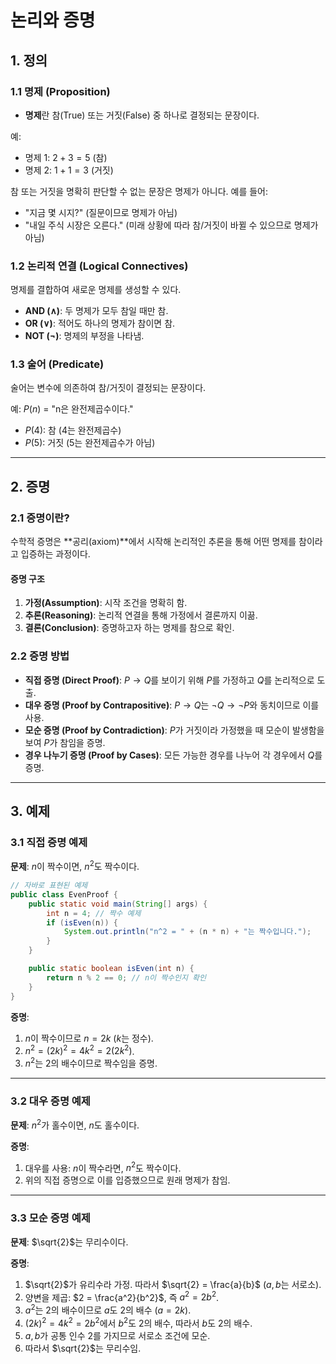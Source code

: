 # 논리와 증명

## **1. 정의**

### **1.1 명제 (Proposition)**
- **명제**란 참(True) 또는 거짓(False) 중 하나로 결정되는 문장이다.

예:
- 명제 1: $2 + 3 = 5$ (참)
- 명제 2: $1 + 1 = 3$ (거짓)

참 또는 거짓을 명확히 판단할 수 없는 문장은 명제가 아니다. 예를 들어:
- "지금 몇 시지?" (질문이므로 명제가 아님)
- "내일 주식 시장은 오른다." (미래 상황에 따라 참/거짓이 바뀔 수 있으므로 명제가 아님)

### **1.2 논리적 연결 (Logical Connectives)**
명제를 결합하여 새로운 명제를 생성할 수 있다.
- **AND (∧)**: 두 명제가 모두 참일 때만 참.
- **OR (∨)**: 적어도 하나의 명제가 참이면 참.
- **NOT (¬)**: 명제의 부정을 나타냄.

### **1.3 술어 (Predicate)**
술어는 변수에 의존하여 참/거짓이 결정되는 문장이다.

예: $P(n)$ = "n은 완전제곱수이다."
- $P(4)$: 참 (4는 완전제곱수)
- $P(5)$: 거짓 (5는 완전제곱수가 아님)

---

## **2. 증명**

### **2.1 증명이란?**
수학적 증명은 **공리(axiom)**에서 시작해 논리적인 추론을 통해 어떤 명제를 참이라고 입증하는 과정이다.

#### **증명 구조**
1. **가정(Assumption)**: 시작 조건을 명확히 함.
2. **추론(Reasoning)**: 논리적 연결을 통해 가정에서 결론까지 이끎.
3. **결론(Conclusion)**: 증명하고자 하는 명제를 참으로 확인.

### **2.2 증명 방법**
- **직접 증명 (Direct Proof)**: $P \rightarrow Q$를 보이기 위해 $P$를 가정하고 $Q$를 논리적으로 도출.
- **대우 증명 (Proof by Contrapositive)**: $P \rightarrow Q$는 $\neg Q \rightarrow \neg P$와 동치이므로 이를 사용.
- **모순 증명 (Proof by Contradiction)**: $P$가 거짓이라 가정했을 때 모순이 발생함을 보여 $P$가 참임을 증명.
- **경우 나누기 증명 (Proof by Cases)**: 모든 가능한 경우를 나누어 각 경우에서 $Q$를 증명.

---

## **3. 예제**

### **3.1 직접 증명 예제**

**문제**: $n$이 짝수이면, $n^2$도 짝수이다.

```java
// 자바로 표현된 예제
public class EvenProof {
    public static void main(String[] args) {
        int n = 4; // 짝수 예제
        if (isEven(n)) {
            System.out.println("n^2 = " + (n * n) + "는 짝수입니다.");
        }
    }

    public static boolean isEven(int n) {
        return n % 2 == 0; // n이 짝수인지 확인
    }
}
```

**증명**:
1. $n$이 짝수이므로 $n = 2k$ ($k$는 정수).
2. $n^2 = (2k)^2 = 4k^2 = 2(2k^2)$.
3. $n^2$는 2의 배수이므로 짝수임을 증명.

---

### **3.2 대우 증명 예제**

**문제**: $n^2$가 홀수이면, $n$도 홀수이다.

**증명**:
1. 대우를 사용: $n$이 짝수라면, $n^2$도 짝수이다.
2. 위의 직접 증명으로 이를 입증했으므로 원래 명제가 참임.

---

### **3.3 모순 증명 예제**

**문제**: $\sqrt{2}$는 무리수이다.

**증명**:
1. $\sqrt{2}$가 유리수라 가정. 따라서 $\sqrt{2} = \frac{a}{b}$ ($a, b$는 서로소).
2. 양변을 제곱: $2 = \frac{a^2}{b^2}$, 즉 $a^2 = 2b^2$.
3. $a^2$는 2의 배수이므로 $a$도 2의 배수 ($a = 2k$).
4. $(2k)^2 = 4k^2 = 2b^2$에서 $b^2$도 2의 배수, 따라서 $b$도 2의 배수.
5. $a, b$가 공통 인수 2를 가지므로 서로소 조건에 모순.
6. 따라서 $\sqrt{2}$는 무리수임.
